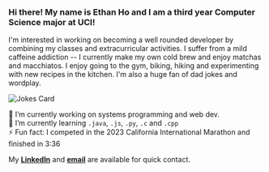 ### Hi there! My name is Ethan Ho and I am a third year Computer Science major at UCI!

I'm interested in working on becoming a well rounded developer by combining my classes and extracurricular activities.
I suffer from a mild caffeine addiction -- I currently make my own cold brew and enjoy matchas and macchiatos.
I enjoy going to the gym, biking, hiking and experimenting with new recipes in the kitchen.
I'm also a huge fan of dad jokes and wordplay.

![Jokes Card](https://readme-jokes.vercel.app/api)
<!-- not sure why but the jokes card is tiny now -->
🔭 I’m currently working on systems programming and web dev.  
🌱 I’m currently learning `.java`, `.js`, `.py`, `.c` and `.cpp`  
⚡ Fun fact: I competed in the 2023 California International Marathon and finished in 3:36

My [**LinkedIn**](https://www.linkedin.com/in/h0ethan04/) and [**email**](mailto:hoea2@uci.edu) are available for quick contact.

<!-- ![visitors](https://visitor-badge.glitch.me/badge?page_id=h0ethan04&left_color=green&right_color=red) -->
                
<!--
**h0ethan04/h0ethan04** is a ✨ _special_ ✨ repository because its `README.md` (this file) appears on your GitHub profile.

Here are some ideas to get you started:

- 🔭 I’m currently working on ...
- 🌱 I’m currently learning ...
- 👯 I’m looking to collaborate on ...
- 🤔 I’m looking for help with ...
- 💬 Ask me about ...
- 📫 How to reach me: ...
- 😄 Pronouns: ...
- ⚡ Fun fact: ...
-->
